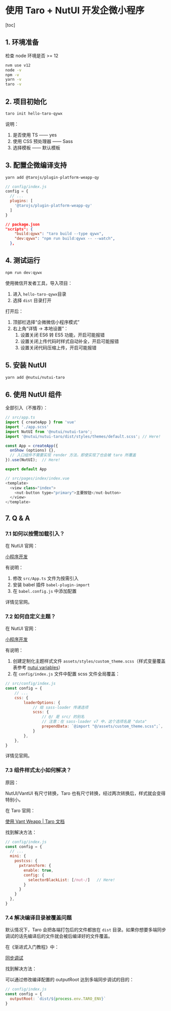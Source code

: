 # 使用 Taro + NutUI 开发企微小程序

[toc]

## 1. 环境准备

检查 node 环境是否 >= 12

```sh
nvm use v12
node -v
npm -v
yarn -v
taro -v
```

## 2. 项目初始化

```sh
taro init hello-taro-qywx
```

说明：

1. 是否使用 TS —— yes
2. 使用 CSS 预处理器 —— Sass
3. 选择模板 —— 默认模板

## 3. 配置企微编译支持

```sh
yarn add @tarojs/plugin-platform-weapp-qy
```

```js
// config/index.js
config = {
  // ...
  plugins: [
    '@tarojs/plugin-platform-weapp-qy'
  ]
}
```

```json
// package.json
"scripts": {
    "build:qywx": "taro build --type qywx",
    "dev:qywx": "npm run build:qywx -- --watch",
  },
```

## 4. 测试运行

```sh
npm run dev:qywx
```

使用微信开发者工具，导入项目：

1. 进入 `hello-taro-qywx`目录
2. 选择 `dist` 目录打开

打开后：

1. 顶部栏选择“企微微信小程序模式”
2. 右上角“详情 -> 本地设置”：
   1. 设置关闭 ES6 转 ES5 功能，开启可能报错
   2. 设置关闭上传代码时样式自动补全，开启可能报错
   3. 设置关闭代码压缩上传，开启可能报错

## 5. 安装 NutUI

```sh
yarn add @nutui/nutui-taro
```

## 6. 使用 NutUI 组件

全部引入（不推荐）：

```ts
// src/app.ts
import { createApp } from 'vue'
import './app.scss'
import NutUI from '@nutui/nutui-taro';
import '@nutui/nutui-taro/dist/styles/themes/default.scss'; // Here!

const App = createApp({
  onShow (options) {},
  // 入口组件不需要实现 render 方法，即使实现了也会被 taro 所覆盖
}).use(NutUI);  // Here!

export default App
```

```js
// src/pages/index/index.vue
<template>
  <view class="index">
    <nut-button type="primary">主要按钮</nut-button>
  </view>
</template>
```

## 7. Q & A

### 7.1 如何以按需加载引入？

在 NutUI 官网：

[小程序开发](https://nutui.jd.com/#/starttaro)

有说明：

1. 修改 `src/App.ts` 文件为按需引入
2. 安装 babel 插件 `babel-plugin-import`
3. 在 `babel.config.js` 中添加配置

详情见官网。

### 7.2 如何自定义主题？

在 NutUI 官网：

[小程序开发](https://nutui.jd.com/#/starttaro)

有说明：

1. 创建定制化主题样式文件 `assets/styles/custom_theme.scss`（样式变量覆盖表参考 [nutui variables](https://github.com/jdf2e/nutui/blob/next/src/packages/styles/variables.scss)）
2. 在 `config/index.js` 文件中配置 scss 文件全局覆盖：

```js
// src/config/index.js
const config = {
    // ...
    css: {
        loaderOptions: {
            // 给 sass-loader 传递选项
            scss: {
                // @/ 是 src/ 的别名
                // 注意：在 sass-loader v7 中，这个选项名是 "data"
                prependData: `@import "@/assets/custom_theme.scss";`,
            }
        },
    },
}

```

详情见官网。

### 7.3 组件样式太小如何解决？

原因：

NutUI/VantUI 有尺寸转换，Taro 也有尺寸转换，经过两次转换后，样式就会变得特别小。

在 Taro 官网：

[使用 Vant Weapp \| Taro 文档](https://docs.taro.zone/docs/vant)

找到解决方法：

```js
// config/index.js
const config = {
  // ...
  mini: {
    postcss: {
      pxtransform: {
        enable: true,
        config: {
          selectorBlackList: [/nut-/]   // Here!
        }
      }
    }
  },
}
```

### 7.4 解决编译目录被覆盖问题

默认情况下，Taro 会把各端打包后的文件都放在 `dist` 目录。如果你想要多端同步调试的话先编译后的文件就会被后编译好的文件覆盖。

在《渐进式入门教程》中：

[同步调试](https://docs.taro.zone/docs/guide#%E5%90%8C%E6%AD%A5%E8%B0%83%E8%AF%95)

找到解决方法：

可以通过修改编译配置的 outputRoot 达到多端同步调试的目的：

```js
// config/index.js
const config = {
  outputRoot: `dist/${process.env.TARO_ENV}`
}
```
